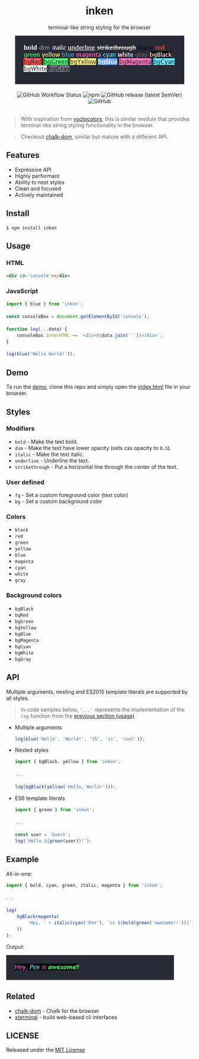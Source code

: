 <div align='center'>
<h1>inken</h1>
<p>terminal-like string styling for the browser</p>
<img src="https://github.com/henryhale/inken/blob/master/media/screenshot.png" alt="">
</div>
<br>
<div align="center">
<img alt="GitHub Workflow Status" src="https://img.shields.io/github/actions/workflow/status/henryhale/inken/npm-publish.yml">
<img alt="npm" src="https://img.shields.io/npm/v/inken">
<img alt="GitHub release (latest SemVer)" src="https://img.shields.io/github/v/release/henryhale/inken">
<img alt="GitHub" src="https://img.shields.io/github/license/henryhale/inken">
</div>
<br>

> With inspiration from [yoctocolors](https://github.com/sindresorhus/yoctocolors), this is similar module that provides terminal-like string styling functionality in the browser.

> Checkout [chalk-dom](https://github.com/henryhale/chalk-dom), similar but mature with a different API.

## Features

- Expressive API
- Highly performant
- Ability to nest styles
- Clean and focused
- Actively maintained

## Install

```console
$ npm install inken
```

## Usage

### HTML

```html
<div id='console'></div>
```

### JavaScript

```js
import { blue } from 'inken';

const consoleBox = document.getElementById('console');

function log(...data) {
    consoleBox.innerHTML += `<div>${data.join(' ')}</div>`;
}

log(blue('Hello World!'));
```

## Demo

To run the [demo](https://github.com/henryhale/inken/blob/master/demo), clone this repo and simply open the [index.html](https://github.com/henryhale/inken/blob/master/demo/index.html) file in your browser.

## Styles

### Modifiers

- `bold` - Make the text bold.
- `dim` - Make the text have lower opacity (sets css opacity to `0.5`).
- `italic` - Make the text italic.
- `underline` - Underline the text.
- `strikethrough` - Put a horizontal line through the center of the text.

### User defined

- `fg` - Set a custom foreground color (text color)
- `bg` - Set a custom background color

### Colors

- `black`
- `red`
- `green`
- `yellow`
- `blue`
- `magenta`
- `cyan`
- `white`
- `gray`

### Background colors

- `bgBlack`
- `bgRed`
- `bgGreen`
- `bgYellow`
- `bgBlue`
- `bgMagenta`
- `bgCyan`
- `bgWhite`
- `bgGray`

## API

Multiple arguments, nesting and ES2015 template literals are supported by all styles.

>In code samples below, `'...'` represents the implementation of the `log` function from the [previous section (usage)](#javascript) 

- Multiple arguments

    ```js
    log(blue('Hello', 'World!', 'JS', 'is', 'cool'));
    ```

- Nested styles

    ```js
    import { bgBlack, yellow } from 'inken';

    ...

    log(bgBlack(yellow('Hello, World!')));
    ```

- ES6 template literals

    ```js
    import { green } from 'inken';

    ...

    const user = 'Guest';
    log(`Hello ${green(user)}!`);
    ```

## Example

All-in-one:

```js
import { bold, cyan, green, italic, magenta } from 'inken';

...

log(
    bgBlack(magenta(
        'Hey, ' + italic(cyan('Pen'), `is ${bold(green('awesome!!'))}`)
    ))
);
```

Output:

![](https://github.com/henryhale/inken/blob/master/media/all-in-one.png)

## Related

- [chalk-dom](https://github.com/henryhale/chalk-dom) - Chalk for the browser
- [xterminal](https://github.com/henryhale/xterminal) - build web-based cli interfaces 

## LICENSE

Released under the [MIT License](https://github.com/henryhale/inken/blob/master/LICENSE)
